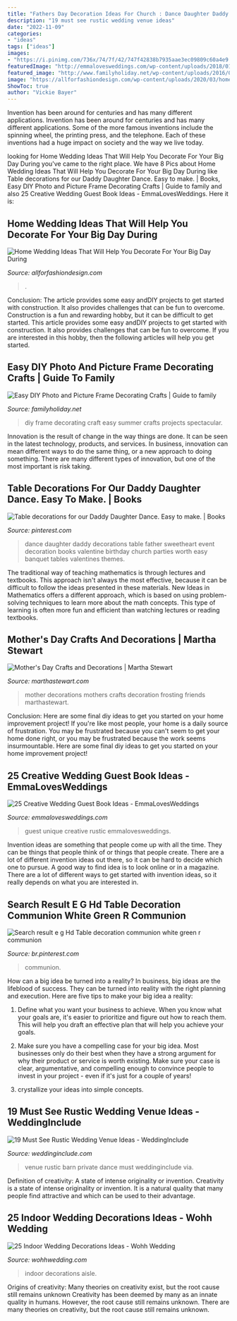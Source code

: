 ```yaml
---
title: "Fathers Day Decoration Ideas For Church : Dance Daughter Daddy Decorations Table Father Sweetheart Event Decoration Books Valentine Birthday Church Parties Worth Easy Banquet Tables Valentines Themes"
description: "19 must see rustic wedding venue ideas"
date: "2022-11-09"
categories:
- "ideas"
tags: ["ideas"]
images:
- "https://i.pinimg.com/736x/74/7f/42/747f42838b7935aae3ec09809c60a4e9.jpg"
featuredImage: "http://emmalovesweddings.com/wp-content/uploads/2018/01/unique-wedding-guest-book.jpg"
featured_image: "http://www.familyholiday.net/wp-content/uploads/2016/06/Easy-DIY-Photo-and-Picture-Frame-Decorating-Crafts-4.jpg"
image: "https://allforfashiondesign.com/wp-content/uploads/2020/03/home-wedding-decor-600x890.jpg"
ShowToc: true
author: "Vickie Bayer"
---
```



Invention has been around for centuries and has many different applications.
Invention has been around for centuries and has many different applications. Some of the more famous inventions include the spinning wheel, the printing press, and the telephone. Each of these inventions had a huge impact on society and the way we live today.

	

		
looking for Home Wedding Ideas That Will Help You Decorate For Your Big Day During you've came to the right place. We have 8 Pics about Home Wedding Ideas That Will Help You Decorate For Your Big Day During like Table decorations for our Daddy Daughter Dance. Easy to make. | Books, Easy DIY Photo and Picture Frame Decorating Crafts | Guide to family and also 25 Creative Wedding Guest Book Ideas - EmmaLovesWeddings. Here it is:
		
    
## Home Wedding Ideas That Will Help You Decorate For Your Big Day During

<img loading=lazy src="https://allforfashiondesign.com/wp-content/uploads/2020/03/home-wedding-decor-600x890.jpg" onerror="this.onerror=null;this.src='https://tse2.mm.bing.net/th?id=OIP.QQRpphw9TqRipGrh8fbZiQHaK_&amp;pid=15.1';" alt="Home Wedding Ideas That Will Help You Decorate For Your Big Day During">

_Source: allforfashiondesign.com_

>. 

	

Conclusion: The article provides some easy andDIY projects to get started with construction. It also provides challenges that can be fun to overcome.
Construction is a fun and rewarding hobby, but it can be difficult to get started. This article provides some easy andDIY projects to get started with construction. It also provides challenges that can be fun to overcome. If you are interested in this hobby, then the following articles will help you get started.

    
## Easy DIY Photo And Picture Frame Decorating Crafts | Guide To Family

<img loading=lazy src="http://www.familyholiday.net/wp-content/uploads/2016/06/Easy-DIY-Photo-and-Picture-Frame-Decorating-Crafts-4.jpg" onerror="this.onerror=null;this.src='https://tse1.mm.bing.net/th?id=OIP.7wG4GiQqgGBZtdOuvQppGgHaJ6&amp;pid=15.1';" alt="Easy DIY Photo and Picture Frame Decorating Crafts | Guide to family">

_Source: familyholiday.net_

>diy frame decorating craft easy summer crafts projects spectacular. 

	

Innovation is the result of change in the way things are done. It can be seen in the latest technology, products, and services. In business, innovation can mean different ways to do the same thing, or a new approach to doing something. There are many different types of innovation, but one of the most important is risk taking.

    
## Table Decorations For Our Daddy Daughter Dance. Easy To Make. | Books

<img loading=lazy src="https://s-media-cache-ak0.pinimg.com/736x/60/48/ae/6048aeacfd9b9a45a8aafc2d9f91ae00.jpg" onerror="this.onerror=null;this.src='https://tse2.mm.bing.net/th?id=OIP.Wvw-MuPwO4WMvsjuqf_imQHaJ6&amp;pid=15.1';" alt="Table decorations for our Daddy Daughter Dance. Easy to make. | Books">

_Source: pinterest.com_

>dance daughter daddy decorations table father sweetheart event decoration books valentine birthday church parties worth easy banquet tables valentines themes. 

	

The traditional way of teaching mathematics is through lectures and textbooks. This approach isn't always the most effective, because it can be difficult to follow the ideas presented in these materials. New Ideas in Mathematics offers a different approach, which is based on using problem-solving techniques to learn more about the math concepts. This type of learning is often more fun and efficient than watching lectures or reading textbooks.

    
## Mother&#039;s Day Crafts And Decorations | Martha Stewart

<img loading=lazy src="http://assets.marthastewart.com/styles/wmax-520-highdpi/d33/best-friends-for-frosting-12-0414/best-friends-for-frosting-12-0414_vert.jpg?itok=w_d6QEwT" onerror="this.onerror=null;this.src='https://tse4.mm.bing.net/th?id=OIP.M4eGG45kgefv_thzbUzWxwHaJQ&amp;pid=15.1';" alt="Mother&#039;s Day Crafts and Decorations | Martha Stewart">

_Source: marthastewart.com_

>mother decorations mothers crafts decoration frosting friends marthastewart. 

	

Conclusion: Here are some final diy ideas to get you started on your home improvement project!
If you're like most people, your home is a daily source of frustration. You may be frustrated because you can't seem to get your home done right, or you may be frustrated because the work seems insurmountable. Here are some final diy ideas to get you started on your home improvement project!

    
## 25 Creative Wedding Guest Book Ideas - EmmaLovesWeddings

<img loading=lazy src="http://emmalovesweddings.com/wp-content/uploads/2018/01/unique-wedding-guest-book.jpg" onerror="this.onerror=null;this.src='https://tse3.mm.bing.net/th?id=OIP.bLf8Ossb_5sYTfO0LZBTxgHaLH&amp;pid=15.1';" alt="25 Creative Wedding Guest Book Ideas - EmmaLovesWeddings">

_Source: emmalovesweddings.com_

>guest unique creative rustic emmalovesweddings. 

	

Invention ideas are something that people come up with all the time. They can be things that people think of or things that people create. There are a lot of different invention ideas out there, so it can be hard to decide which one to pursue. A good way to find idea is to look online or in a magazine. There are a lot of different ways to get started with invention ideas, so it really depends on what you are interested in.

    
## Search Result E G Hd Table Decoration Communion White Green R Communion

<img loading=lazy src="https://i.pinimg.com/736x/74/7f/42/747f42838b7935aae3ec09809c60a4e9.jpg" onerror="this.onerror=null;this.src='https://tse3.mm.bing.net/th?id=OIP.JLONClkGXRQ-GhR6MS4DoAHaJ3&amp;pid=15.1';" alt="Search result e g Hd Table decoration communion white green r communion">

_Source: br.pinterest.com_

>communion. 

	

How can a big idea be turned into a reality?
In business, big ideas are the lifeblood of success. They can be turned into reality with the right planning and execution. Here are five tips to make your big idea a reality:
1. Define what you want your business to achieve. When you know what your goals are, it's easier to prioritize and figure out how to reach them. This will help you draft an effective plan that will help you achieve your goals.

2. Make sure you have a compelling case for your big idea. Most businesses only do their best when they have a strong argument for why their product or service is worth existing. Make sure your case is clear, argumentative, and compelling enough to convince people to invest in your project - even if it's just for a couple of years!

3. crystallize your ideas into simple concepts.

    
## 19 Must See Rustic Wedding Venue Ideas - WeddingInclude

<img loading=lazy src="https://www.weddinginclude.com/wp-content/uploads/2017/05/Wedding-Private-Last-Dance-at-Barn-Venue.jpg" onerror="this.onerror=null;this.src='https://tse2.mm.bing.net/th?id=OIP.PSWpeBRbChcN20fzVpCX8gHaLG&amp;pid=15.1';" alt="19 Must See Rustic Wedding Venue Ideas - WeddingInclude">

_Source: weddinginclude.com_

>venue rustic barn private dance must weddinginclude via. 

	

Definition of creativity: A state of intense originality or invention.
Creativity is a state of intense originality or invention. It is a natural quality that many people find attractive and which can be used to their advantage.

    
## 25 Indoor Wedding Decorations Ideas - Wohh Wedding

<img loading=lazy src="http://wohhwedding.com/wp-content/uploads/2016/05/Indoor-Wedding-Aisle-Decorations.jpg" onerror="this.onerror=null;this.src='https://tse1.mm.bing.net/th?id=OIP.pYRJraZeEJIXtHmHAFN52gHaLH&amp;pid=15.1';" alt="25 Indoor Wedding Decorations Ideas - Wohh Wedding">

_Source: wohhwedding.com_

>indoor decorations aisle. 

	

Origins of creativity: Many theories on creativity exist, but the root cause still remains unknown
Creativity has been deemed by many as an innate quality in humans. However, the root cause still remains unknown. There are many theories on creativity, but the root cause still remains unknown.

